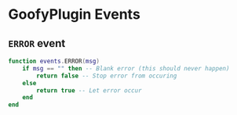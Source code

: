 # GoofyPlugin Events
## `ERROR` event

```lua
function events.ERROR(msg)
    if msg == "" then -- Blank error (this should never happen)
        return false -- Stop error from occuring
    else
        return true -- Let error occur
    end
end
```
